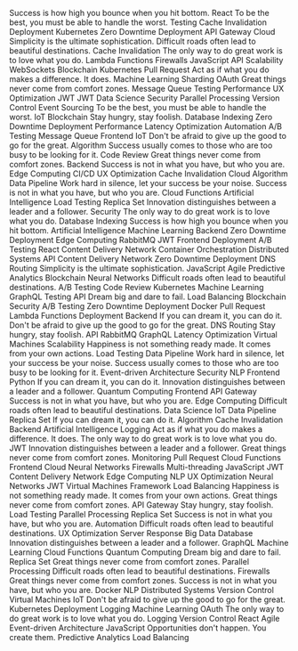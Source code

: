 Success is how high you bounce when you hit bottom. React To be the best, you must be able to handle the worst. Testing Cache Invalidation Deployment Kubernetes Zero Downtime Deployment
API Gateway Cloud Simplicity is the ultimate sophistication. Difficult roads often lead to beautiful destinations. Cache Invalidation The only way to do great work is to love what you do. Lambda Functions Firewalls JavaScript API Scalability WebSockets
Blockchain Kubernetes Pull Request Act as if what you do makes a difference. It does. Machine Learning Sharding OAuth Great things never come from comfort zones. Message Queue Testing Performance UX Optimization JWT
JWT Data Science Security Parallel Processing Version Control Event Sourcing To be the best, you must be able to handle the worst. IoT Blockchain Stay hungry, stay foolish. Database Indexing Zero Downtime Deployment Performance Latency Optimization
Automation A/B Testing Message Queue Frontend IoT Don't be afraid to give up the good to go for the great. Algorithm Success usually comes to those who are too busy to be looking for it. Code Review Great things never come from comfort zones. Backend Success is not in what you have, but who you are. Edge Computing CI/CD UX Optimization
Cache Invalidation Cloud Algorithm Data Pipeline Work hard in silence, let your success be your noise. Success is not in what you have, but who you are. Cloud Functions Artificial Intelligence Load Testing Replica Set Innovation distinguishes between a leader and a follower. Security The only way to do great work is to love what you do. Database Indexing Success is how high you bounce when you hit bottom.
Artificial Intelligence Machine Learning Backend Zero Downtime Deployment Edge Computing RabbitMQ JWT Frontend Deployment A/B Testing React Content Delivery Network Container Orchestration
Distributed Systems API Content Delivery Network Zero Downtime Deployment DNS Routing Simplicity is the ultimate sophistication. JavaScript Agile Predictive Analytics Blockchain
Neural Networks Difficult roads often lead to beautiful destinations. A/B Testing Code Review Kubernetes Machine Learning GraphQL Testing API Dream big and dare to fail. Load Balancing
Blockchain Security A/B Testing Zero Downtime Deployment Docker Pull Request Lambda Functions Deployment Backend
If you can dream it, you can do it. Don't be afraid to give up the good to go for the great. DNS Routing Stay hungry, stay foolish. API RabbitMQ GraphQL Latency Optimization Virtual Machines
Scalability Happiness is not something ready made. It comes from your own actions. Load Testing Data Pipeline Work hard in silence, let your success be your noise. Success usually comes to those who are too busy to be looking for it. Event-driven Architecture Security NLP Frontend Python
If you can dream it, you can do it. Innovation distinguishes between a leader and a follower. Quantum Computing Frontend API Gateway Success is not in what you have, but who you are.
Edge Computing Difficult roads often lead to beautiful destinations. Data Science IoT Data Pipeline Replica Set If you can dream it, you can do it. Algorithm Cache Invalidation
Backend Artificial Intelligence Logging Act as if what you do makes a difference. It does. The only way to do great work is to love what you do. JWT Innovation distinguishes between a leader and a follower. Great things never come from comfort zones. Monitoring Pull Request
Cloud Functions Frontend Cloud Neural Networks Firewalls Multi-threading JavaScript JWT Content Delivery Network Edge Computing NLP
UX Optimization Neural Networks JWT Virtual Machines Framework Load Balancing Happiness is not something ready made. It comes from your own actions. Great things never come from comfort zones. API Gateway Stay hungry, stay foolish. Load Testing
Parallel Processing Replica Set Success is not in what you have, but who you are. Automation Difficult roads often lead to beautiful destinations. UX Optimization
Server Response Big Data Database Innovation distinguishes between a leader and a follower. GraphQL Machine Learning Cloud Functions Quantum Computing Dream big and dare to fail. Replica Set Great things never come from comfort zones. Parallel Processing Difficult roads often lead to beautiful destinations.
Firewalls Great things never come from comfort zones. Success is not in what you have, but who you are. Docker NLP Distributed Systems Version Control Virtual Machines IoT Don't be afraid to give up the good to go for the great. Kubernetes Deployment Logging
Machine Learning OAuth The only way to do great work is to love what you do. Logging Version Control React Agile Event-driven Architecture JavaScript Opportunities don't happen. You create them. Predictive Analytics Load Balancing
